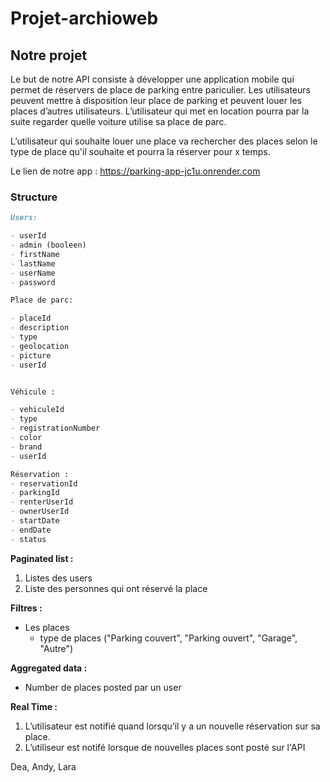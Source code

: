 # Projet-archioweb

## Notre projet

Le but de notre API consiste à développer une application mobile qui permet de réservers de place de parking entre pariculier. Les utilisateurs peuvent mettre à disposition leur place de parking et peuvent louer les places d’autres utilisateurs. L’utilisateur qui met en location pourra par la suite regarder quelle voiture utilise sa place de parc.

L’utilisateur qui souhaite louer une place va rechercher des places selon le type de place qu'il souhaite et pourra la réserver pour x temps.

Le lien de notre app : https://parking-app-jc1u.onrender.com

### Structure

```markdown
Users:

- userId
- admin (booleen)
- firstName
- lastName
- userName
- password

Place de parc:

- placeId
- description
- type
- geolocation
- picture
- userId


Véhicule :

- vehiculeId
- type
- registrationNumber
- color
- brand
- userId

Réservation :
- reservationId
- parkingId
- renterUserId
- ownerUserId
- startDate
- endDate
- status
```

**Paginated list :**

1. Listes des users 
2. Liste des personnes qui ont réservé la place

**Filtres :**

- Les places
  - type de places ("Parking couvert", "Parking ouvert", "Garage", "Autre")

**Aggregated data :**

- Number de places posted par un user

**Real Time :**

1. L’utilisateur est notifié quand lorsqu’il y a un nouvelle réservation sur sa place.
2. L’utiliseur est notifé lorsque de nouvelles places sont posté sur l'API

Dea, Andy, Lara
